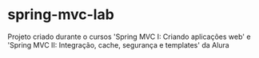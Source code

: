 # spring-mvc-lab
Projeto criado durante o cursos 'Spring MVC I: Criando aplicações web' e 'Spring MVC II: Integração, cache, segurança e templates' da Alura
